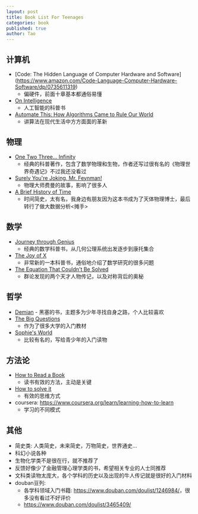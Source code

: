 ```yaml
---
layout: post
title: Book List For Teenages
categories: book
published: true
author: Tao
---
```


## 计算机
  - [Code: The Hidden Language of Computer Hardware and Software]
  (https://www.amazon.com/Code-Language-Computer-Hardware-Software/dp/0735611319)
    - 偏硬件，前面十章基本都通俗易懂
  - [On Intelligence](https://www.amazon.com/Intelligence-Understanding-Creation-Intelligent-Machines/dp/0805078533)
    - 人工智能的科普书
  - [Automate This: How Algorithms Came to Rule Our World](https://www.amazon.com/Automate-This-Algorithms-Markets-World/dp/1591846528)
    - 讲算法在现代生活中方方面面的革新

## 物理
  - [One Two Three... Infinity](https://www.amazon.com/One-Two-Three-Infinity-Speculations/dp/0486256642)
    - 经典的科普著作，包含了数学物理和生物，作者还写过很有名的《物理世界奇遇记》不过我还没看过
  - [Surely You're Joking, Mr. Feynman!](https://www.amazon.com/Surely-Feynman-Adventures-Curious-Character/dp/0393316041)
    - 物理大师费曼的故事，影响了很多人
  - [A Brief History of Time](https://www.amazon.com/Brief-History-Time-Stephen-Hawking/dp/0553380168)
    - 时间简史，太有名，我身边有朋友因为这本书成为了天体物理博士，最后转行了做大数据分析<摊手>

## 数学
  - [Journey through Genius](https://www.amazon.com/Journey-through-Genius-Theorems-Mathematics/dp/014014739X)
    - 经典的数学科普书，从几何公理系统出发逐步到康托集合
  - [The Joy of X](https://www.amazon.com/Joy-Guided-Tour-Math-Infinity/dp/0544105850)
    - 非常新的一本科普书，通俗地介绍了数学研究的很多问题
  - [The Equation That Couldn't Be Solved](https://www.amazon.com/Equation-That-Couldnt-Solved-Mathematical/dp/0743258215)
    - 群论发现的两个天才人物传记，以及对称背后的奥秘

## 哲学
  -  [Demian](https://www.amazon.com/Demian-Dover-Thrift-Editions-Hermann/dp/0486414132)
    - 黑塞的书，主题多为少年寻找自身之路，个人比较喜欢
  - [The Big Questions](https://www.amazon.com/Big-Questions-Short-Introduction-Philosophy/dp/0495595152)
    - 作为了很多大学的入门教材
  - [Sophie's World](https://www.amazon.com/Sophies-World-History-Philosophy-Classics/dp/0374530718)
    - 比较有名的，写给青少年的入门读物

## 方法论
  - [How to Read a Book](https://www.amazon.com/How-Read-Book-Intelligent-Touchstone/dp/0671212095)
    - 读书有效的方法，主动是关键
  - [How to solve it](https://www.amazon.com/How-Solve-Mathematical-Princeton-Science/dp/069111966X)
    - 有效的思维方式
  - coursera: <https://www.coursera.org/learn/learning-how-to-learn>
    - 学习的不同模式

## 其他
  - 简史类: 人类简史，未来简史，万物简史，世界通史...
  - 科幻小说各种
  - 生物化学类不是很在行，就不推荐了
  - 反馈好像少了金融管理心理学类的书，希望相关专业的人士同推荐
  - 文科类读物太庞大，各个学科的历史以及出现的牛人传记就是很好的入门材料
  - douban豆列:
    - 各学科领域入门书籍: <https://www.douban.com/doulist/1246984/>，很多没有看过不好评价
    - <https://www.douban.com/doulist/3465409/>

<div style = "height:50%;text-align: center;">
  <img src = "http://westernreservepublicmedia.org/images/plant-the-seed-logo.png" alt = "">
</div>
